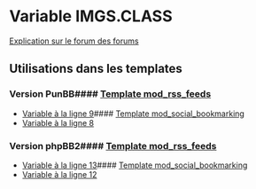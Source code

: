 # Variable IMGS.CLASS
[Explication sur le forum des forums](http://forum.forumactif.com/t294113-listing-des-variables#IMGS.CLASS)
## Utilisations dans les templates
### Version PunBB#### [Template mod_rss_feeds](punbb/mod_rss_feeds.md)
* [Variable à la ligne 9](../punbb/mod_rss_feeds.tpl#L9)#### [Template mod_social_bookmarking](punbb/mod_social_bookmarking.md)
* [Variable à la ligne 8](../punbb/mod_social_bookmarking.tpl#L8)
### Version phpBB2#### [Template mod_rss_feeds](subsilver/mod_rss_feeds.md)
* [Variable à la ligne 13](../subsilver/mod_rss_feeds.tpl#L13)#### [Template mod_social_bookmarking](subsilver/mod_social_bookmarking.md)
* [Variable à la ligne 12](../subsilver/mod_social_bookmarking.tpl#L12)